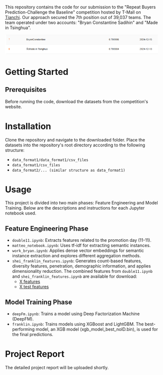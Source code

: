 This repository contains the code for our submission to the "Repeat Buyers Prediction-Challenge the Baseline" competition hosted by T-Mall on [Tianchi](https://tianchi.aliyun.com/competition/entrance/231576). Our approach secured the 7th position out of 39,037 teams. The team operated under two accounts: "Bryan Constantine Sadihin" and "Made in Tsinghua".

![alt text](image.png)

# Getting Started
## Prerequisites
Before running the code, download the datasets from the competition's website.

# Installation
Clone the repository and navigate to the downloaded folder. Place the datasets into the repository's root directory according to the following structure:
- `data_format1/data_format1/csv_files`
- `data_format1/csv_files`
- `data_format2/... (similar structure as data_format1)`

# Usage
This project is divided into two main phases: Feature Engineering and Model Training. Below are the descriptions and instructions for each Jupyter notebook used.

## Feature Engineering Phase
- ``double11.ipynb``: Extracts features related to the promotion day (11-11).
- ``matteo_notebook.ipynb``: Uses tf-idf for extracting semantic instances.
- ``work_bryan.ipynb``: Applies dense vector embeddings for semantic instance extraction and explores different aggregation methods.
- ``shei_franklin_features.ipynb``: Generates count-based features, diversity features, penetration, demographic information, and applies dimensionality reduction.
The combined features from `double11.ipynb` and `shei_franklin_features.ipynb` are available for download:
    - [X features](https://drive.google.com/file/d/1PbyqG8q9Ulfet8ip22nWPXkDoPe4S4c4/view)
    - [X test features](https://drive.google.com/file/d/1K4SnrmmkbP1ffHHWuXtTLqx1eIskZuvt/view?usp=sharing )

## Model Training Phase
- ``deepFm.ipynb``: Trains a model using Deep Factorization Machine (DeepFM).
- ``franklin.ipynb``: Trains models using XGBoost and LightGBM. The best-performing model, an XGB model (xgb_model_best_noID.bin), is used for the final predictions.

# Project Report
The detailed project report will be uploaded shortly.